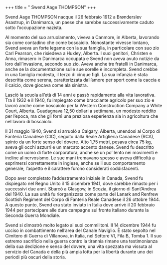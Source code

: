 +++
title = " Swend Aage THOMPSON"
+++

Svend Aage THOMPSON nacque il 26 febbraio 1912 a Brønderslev Asastrup, in Danimarca, un paese che sarebbe successivamente caduto sotto l’occupazione nazista.

Al momento del suo arruolamento, viveva a Canmore, in Alberta, lavorando sia come contadino che come boscaiolo. Nonostante vivesse lontano, Svend aveva un forte legame con la sua famiglia, in particolare con suo zio Carl Pearson, che risiedeva a Huxley, Alberta.
I suoi genitori, Christen e Anna, rimasero in Danimarca occupata e Svend non aveva avuto notizie da loro dall’invasione, secondo suo zio.
Aveva anche tre fratelli in Danimarca, anche se la documentazione sulle sue sorelle è incompleta.
Svend crebbe in una famiglia modesta, il terzo di cinque figli. La sua infanzia è stata descritta come serena, caratterizzata dall’amore per sport come la caccia e il calcio, dove giocava come ala sinistra.

Lasciò la scuola all’età di 14 anni e passò rapidamente alla vita lavorativa. Tra il 1932 e il 1940, fu impiegato come bracciante agricolo per suo zio e lavorò anche come boscaiolo per la Western Construction Company a White Court, Alberta. Guadagnava 12,50 dollari a settimana, un modesto reddito per l’epoca, ma che gli fornì una preziosa esperienza sia in agricoltura che nel lavoro di boscaiolo.

Il 31 maggio 1940, Svend si arruolò a Calgary, Alberta, unendosi al Corpo di Fanteria Canadese (CIC), seguito dalla Reale Artiglieria Canadese (RCA), spinto da un forte senso del dovere.
Alto 1,75 metri, pesava circa 75 kg, aveva gli occhi azzurri e un marcato accento danese. Svend fu descritto come un uomo di forte corporatura, anche se un po’ lento nei movimenti e incline al nervosismo. Le sue mani tremavano spesso e aveva difficoltà a esprimersi correttamente in inglese, anche se il suo comportamento generale, l’aspetto e il carattere furono considerati soddisfacenti.

Dopo aver completato l’addestramento iniziale in Canada, Svend fu dispiegato nel Regno Unito il 15 dicembre 1941, dove sarebbe rimasto per i successivi due anni. Sbarcò a Glasgow, in Scozia, il giorno di Sant’Andrea del 1940. La sua unità fu riorganizzata come parte del Lanark and Renfrew Scottish Regiment del Corpo di Fanteria Reale Canadese il 26 ottobre 1944. A questo punto, Svend era stato inviato in Italia dove arrivò il 20 febbraio 1944 per partecipare alle dure campagne sul fronte italiano durante la Seconda Guerra Mondiale.

Svend si dimostrò molto legato ai suoi commilitoni. 
Il 14 dicembre 1944 fu ucciso in combattimento nell’area del Canale Naviglio. È stato sepolto nel Cimitero di Guerra di Villanova, in Italia, nel Settore VI, Fila B, Tomba 1.
Il suo estremo sacrificio nella guerra contro la tirannia rimane una testimonianza della sua dedizione e senso del dovere, una vita spezzata ma vissuta al servizio del Canada e della più ampia lotta per la libertà durante uno dei periodi più oscuri della storia.
